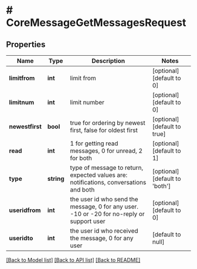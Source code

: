 # # CoreMessageGetMessagesRequest

## Properties

Name | Type | Description | Notes
------------ | ------------- | ------------- | -------------
**limitfrom** | **int** | limit from | [optional] [default to 0]
**limitnum** | **int** | limit number | [optional] [default to 0]
**newestfirst** | **bool** | true for ordering by newest first, false for oldest first | [optional] [default to true]
**read** | **int** | 1 for getting read messages, 0 for unread, 2 for both | [optional] [default to 1]
**type** | **string** | type of message to return, expected values are: notifications, conversations and both | [optional] [default to 'both']
**useridfrom** | **int** | the user id who send the message, 0 for any user. -10 or -20 for no-reply or support user | [optional] [default to 0]
**useridto** | **int** | the user id who received the message, 0 for any user | [default to null]

[[Back to Model list]](../../README.md#models) [[Back to API list]](../../README.md#endpoints) [[Back to README]](../../README.md)

